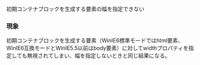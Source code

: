 初期コンテナブロックを生成する要素の幅を指定できない

### 現象

初期コンテナブロックを生成する要素（WinIE6標準モードではhtml要素、WinIE6互換モードとWinIE5.5以前はbody要素）に対してwidthプロパティを指定しても無視されてしまい、幅を指定しないときと同じ結果になる。
